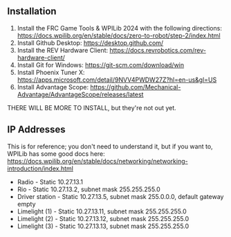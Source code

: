 ## Installation

1. Install the FRC Game Tools & WPILib 2024 with the following directions: https://docs.wpilib.org/en/stable/docs/zero-to-robot/step-2/index.html
2. Install Github Desktop: https://desktop.github.com/
3. Install the REV Hardware Client: https://docs.revrobotics.com/rev-hardware-client/
4. Install Git for Windows: https://git-scm.com/download/win
5. Install Phoenix Tuner X: https://apps.microsoft.com/detail/9NVV4PWDW27Z?hl=en-us&gl=US
6. Install Advantage Scope: https://github.com/Mechanical-Advantage/AdvantageScope/releases/latest

THERE WILL BE MORE TO INSTALL, but they're not out yet.

## IP Addresses

This is for reference; you don't need to understand it, but if you want to, WPILib has some good docs here: https://docs.wpilib.org/en/stable/docs/networking/networking-introduction/index.html

* Radio - Static 10.27.13.1
* Rio - Static 10.27.13.2, subnet mask 255.255.255.0
* Driver station - Static 10.27.13.5, subnet mask 255.0.0.0, default gateway empty
* Limelight (1) - Static 10.27.13.11, subnet mask 255.255.255.0
* Limelight (2) - Static 10.27.13.12, subnet mask 255.255.255.0
* Limelight (3) - Static 10.27.13.13, subnet mask 255.255.255.0
